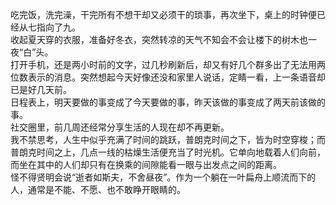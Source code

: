 吃完饭，洗完澡，干完所有不想干却又必须干的琐事，再次坐下，桌上的时钟便已经从七指向了九。  
收起夏天穿的衣服，准备好冬衣，突然转凉的天气不知会不会让楼下的树木也一夜“白”头。  
打开手机，还是两小时前的文字，过几秒刷新后，却又有好几个群多出了无法用两位数表示的消息。突然想起今天好像还没和家里人说话，定睛一看，上一条语音却已是好几天前。  
日程表上，明天要做的事变成了今天要做的事，昨天该做的事变成了两天前该做的事。  
社交圈里，前几周还经常分享生活的人现在却不再更新。  
我不禁思考，人生中似乎充满了时间的跳跃，普朗克时间之下，皆为时空穿梭；而普朗克时间之上，几点一线的枯燥生活便充当了时光机。它单向地载着人们向前，而坐在其中的人们却只有在换乘的间隙能看一眼与出发点之间的距离。  
怪不得贤明会说“逝者如斯夫，不舍昼夜”。作为一个躺在一叶扁舟上顺流而下的人，通常是不能、不愿、也不敢睁开眼睛的。